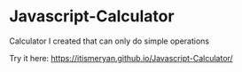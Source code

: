 # Javascript-Calculator

Calculator I created that can only do simple operations

Try it here: 
https://itismeryan.github.io/Javascript-Calculator/
